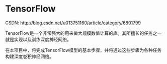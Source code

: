 # TensorFlow

CSDN: http://blog.csdn.net/u013751160/article/category/6801799

TensorFlow是一个非常强大的用来做大规模数值计算的库。其所擅长的任务之一就是实现以及训练深度神经网络。

在本项目中，将完成TensorFlow模型的基本步骤，并将通过这些步骤为各种任务构建深度卷积神经网络。

